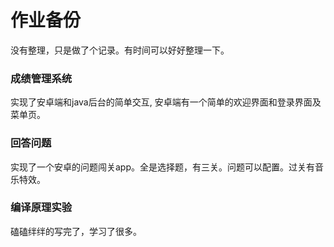 # 作业备份
没有整理，只是做了个记录。有时间可以好好整理一下。

### 成绩管理系统
实现了安卓端和java后台的简单交互, 安卓端有一个简单的欢迎界面和登录界面及菜单页。
### 回答问题
实现了一个安卓的问题闯关app。全是选择题，有三关。问题可以配置。过关有音乐特效。
### 编译原理实验
磕磕绊绊的写完了，学习了很多。

